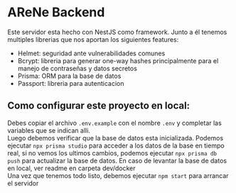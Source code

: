 # AReNe Backend

Este servidor esta hecho con NestJS como framework. Junto a él tenemos multiples librerias que nos aportan los siguientes features:

- Helmet: seguridad ante vulnerabilidades comunes
- Bcrypt: libreria para generar one-way hashes principalmente para el manejo de contraseñas y datos secretos
- Prisma: ORM para la base de datos
- Passport: libreria para autenticacion

## Como configurar este proyecto en local:

Debes copiar el archivo `.env.example` con el nombre `.env` y completar las variables que se indican alli.
<br/>
Luego debemos verificar que la base de datos esta inicializada. Podemos ejecutar `npx prisma studio` para acceder a los datos de la base en tiempo real, si no vemos los ultimos cambios, podemos ejecutar `npx prisma db push` para actualizar la base de datos. En caso de levantar la base de datos en local, ver readme en carpeta dev/docker
<br/>
Una vez que tenemos todo listo, debemos ejecutar `npm start` para arrancar el servidor
